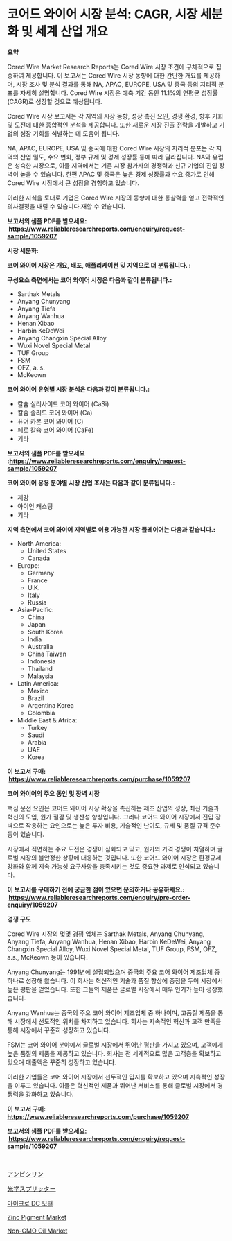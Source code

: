 <p><h1>코어드 와이어 시장 분석: CAGR, 시장 세분화 및 세계 산업 개요</h1></p><p><strong>요약</strong></p>
<p><p>Cored Wire Market Research Reports는 Cored Wire 시장 조건에 구체적으로 집중하여 제공합니다. 이 보고서는 Cored Wire 시장 동향에 대한 간단한 개요를 제공하며, 시장 조사 및 분석 결과를 통해 NA, APAC, EUROPE, USA 및 중국 등의 지리적 분포를 자세히 설명합니다. Cored Wire 시장은 예측 기간 동안 11.1%의 연평균 성장률(CAGR)로 성장할 것으로 예상됩니다.</p><p>Cored Wire 시장 보고서는 각 지역의 시장 동향, 성장 촉진 요인, 경쟁 환경, 향후 기회 및 도전에 대한 종합적인 분석을 제공합니다. 또한 새로운 시장 진출 전략을 개발하고 기업의 성장 기회를 식별하는 데 도움이 됩니다.</p><p>NA, APAC, EUROPE, USA 및 중국에 대한 Cored Wire 시장의 지리적 분포는 각 지역의 산업 밀도, 수요 변화, 정부 규제 및 경제 성장률 등에 따라 달라집니다. NA와 유럽은 성숙한 시장으로, 이들 지역에서는 기존 시장 참가자의 경쟁력과 신규 기업의 진입 장벽이 높을 수 있습니다. 한편 APAC 및 중국은 높은 경제 성장률과 수요 증가로 인해 Cored Wire 시장에서 큰 성장을 경험하고 있습니다.</p><p>이러한 지식을 토대로 기업은 Cored Wire 시장의 동향에 대한 통찰력을 얻고 전략적인 의사결정을 내릴 수 있습니다.재할 수 있습니다.</p></p>
<p><strong>보고서의 샘플 PDF를 받으세요: &nbsp;<a href="https://www.reliableresearchreports.com/enquiry/request-sample/1059207">https://www.reliableresearchreports.com/enquiry/request-sample/1059207</a></strong></p>
<p><strong>시장 세분화:</strong></p>
<p><strong> 코어 와이어 시장은 개요, 배포, 애플리케이션 및 지역으로 더 분류됩니다. :</strong></p>
<p><strong>구성요소 측면에서는 코어 와이어 시장은 다음과 같이 분류됩니다.:</strong></p>
<p><ul><li>Sarthak Metals</li><li>Anyang Chunyang</li><li>Anyang Tiefa</li><li>Anyang Wanhua</li><li>Henan Xibao</li><li>Harbin KeDeWei</li><li>Anyang Changxin Special Alloy</li><li>Wuxi Novel Special Metal</li><li>TUF Group</li><li>FSM</li><li>OFZ, a. s.</li><li>McKeown</li></ul></p>
<p><strong> 코어 와이어 유형별 시장 분석은 다음과 같이 분류됩니다.:</strong></p>
<p><ul><li>칼슘 실리사이드 코어 와이어 (CaSi)</li><li>칼슘 솔리드 코어 와이어 (Ca)</li><li>퓨어 카본 코어 와이어 (C)</li><li>페로 칼슘 코어 와이어 (CaFe)</li><li>기타</li></ul></p>
<p><strong>보고서의 샘플 PDF를 받으세요 :<a href="https://www.reliableresearchreports.com/enquiry/request-sample/1059207">https://www.reliableresearchreports.com/enquiry/request-sample/1059207</a></strong></p>
<p><strong> 코어 와이어 응용 분야별 시장 산업 조사는 다음과 같이 분류됩니다.:</strong></p>
<p><ul><li>제강</li><li>아이언 캐스팅</li><li>기타</li></ul></p>
<p><strong>지역 측면에서 코어 와이어 지역별로 이용 가능한 시장 플레이어는 다음과 같습니다.:</strong></p>
<p><ul>
    <li>
        North America:
        <ul>
            <li>United States</li>
            <li>Canada</li>
        </ul>
    </li>
    <li>
        Europe:
        <ul>
            <li>Germany</li>
            <li>France</li>
            <li>U.K.</li>
            <li>Italy</li>
            <li>Russia</li>
        </ul>
    </li>
    <li>
        Asia-Pacific:
        <ul>
            <li>China</li>
            <li>Japan</li>
            <li>South Korea</li>
            <li>India</li>
            <li>Australia</li>
            <li>China Taiwan</li>
            <li>Indonesia</li>
            <li>Thailand</li>
            <li>Malaysia</li>
        </ul>
    </li>
    <li>
        Latin America:
        <ul>
            <li>Mexico</li>
            <li>Brazil</li>
            <li>Argentina Korea</li>
            <li>Colombia</li>
        </ul>
    </li>
    <li>
        Middle East & Africa:
        <ul>
            <li>Turkey</li>
            <li>Saudi</li>
            <li>Arabia</li>
            <li>UAE</li>
            <li>Korea</li>
        </ul>
    </li>
    </ul></p>
<p><strong>이 보고서 구매: &nbsp;<a href="https://www.reliableresearchreports.com/purchase/1059207">https://www.reliableresearchreports.com/purchase/1059207</a></strong></p>
<p><strong>코어 와이어의 주요 동인 및 장벽 시장</strong></p>
<p><p>핵심 운전 요인은 코어드 와이어 시장 확장을 촉진하는 제조 산업의 성장, 최신 기술과 혁신의 도입, 원가 절감 및 생산성 향상입니다. 그러나 코어드 와이어 시장에서 진입 장벽으로 작용하는 요인으로는 높은 투자 비용, 기술적인 난이도, 규제 및 품질 규격 준수 등이 있습니다.</p><p>시장에서 직면하는 주요 도전은 경쟁이 심화되고 있고, 원가와 가격 경쟁이 치열하며 글로벌 시장의 불안정한 상황에 대응하는 것입니다. 또한 코어드 와이어 시장은 환경규제 강화와 함께 지속 가능성 요구사항을 충족시키는 것도 중요한 과제로 인식되고 있습니다.</p></p>
<p><strong>이 보고서를 구매하기 전에 궁금한 점이 있으면 문의하거나 공유하세요.: &nbsp;<a href="https://www.reliableresearchreports.com/enquiry/pre-order-enquiry/1059207">https://www.reliableresearchreports.com/enquiry/pre-order-enquiry/1059207</a></strong></p>
<p><strong>경쟁 구도</strong></p>
<p><p>Cored Wire 시장의 몇몇 경쟁 업체는 Sarthak Metals, Anyang Chunyang, Anyang Tiefa, Anyang Wanhua, Henan Xibao, Harbin KeDeWei, Anyang Changxin Special Alloy, Wuxi Novel Special Metal, TUF Group, FSM, OFZ, a.s., McKeown 등이 있습니다.</p><p>Anyang Chunyang는 1991년에 설립되었으며 중국의 주요 코어 와이어 제조업체 중 하나로 성장해 왔습니다. 이 회사는 혁신적인 기술과 품질 향상에 중점을 두어 시장에서 높은 평판을 얻었습니다. 또한 그들의 제품은 글로벌 시장에서 매우 인기가 높아 성장했습니다.</p><p>Anyang Wanhua는 중국의 주요 코어 와이어 제조업체 중 하나이며, 고품질 제품을 통해 시장에서 선도적인 위치를 차지하고 있습니다. 회사는 지속적인 혁신과 고객 만족을 통해 시장에서 꾸준히 성장하고 있습니다.</p><p>FSM는 코어 와이어 분야에서 글로벌 시장에서 뛰어난 평판을 가지고 있으며, 고객에게 높은 품질의 제품을 제공하고 있습니다. 회사는 전 세계적으로 많은 고객층을 확보하고 있으며 매출액은 꾸준히 성장하고 있습니다.</p><p>이러한 기업들은 코어 와이어 시장에서 선두적인 입지를 확보하고 있으며 지속적인 성장을 이루고 있습니다. 이들은 혁신적인 제품과 뛰어난 서비스를 통해 글로벌 시장에서 경쟁력을 강화하고 있습니다.</p></p>
<p><strong>이 보고서 구매: &nbsp; <a href="https://www.reliableresearchreports.com/purchase/1059207">https://www.reliableresearchreports.com/purchase/1059207</a></strong></p>
<p><strong>보고서의 샘플 PDF를 받으세요: &nbsp;<a href="https://www.reliableresearchreports.com/enquiry/request-sample/1059207">https://www.reliableresearchreports.com/enquiry/request-sample/1059207</a></strong><strong></strong></p>
<p>&nbsp;</p>
<p><p><a href="https://github.com/oafhukehf4709715/Market-Research-Report-List-1/blob/main/4160333190115.md">アンピシリン</a></p><p><a href="https://github.com/dzy793153605/Market-Research-Report-List-1/blob/main/7259493190116.md">光学スプリッター</a></p><p><a href="https://github.com/vseigx30c9a1j/Market-Research-Report-List-1/blob/main/7788904189991.md">마이크로 DC 모터</a></p><p><a href="https://github.com/WillieWoodard/Market-Research-Report-List-3/blob/main/zinc-pigment-market.md">Zinc Pigment Market</a></p><p><a href="https://issuu.com/reportprime-2/docs/non-gmo-oil-market-size-2030.pptx">Non-GMO Oil Market</a></p></p>